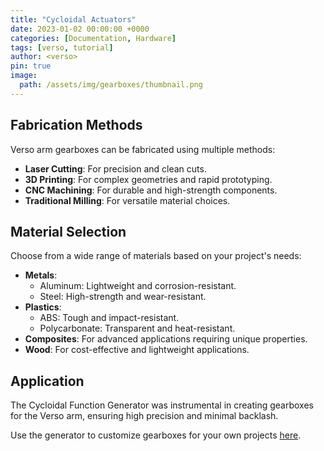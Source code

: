 ```yaml
---
title: "Cycloidal Actuators"
date: 2023-01-02 00:00:00 +0000
categories: [Documentation, Hardware]
tags: [verso, tutorial]
author: <verso>
pin: true
image:
  path: /assets/img/gearboxes/thumbnail.png
---
```


## Fabrication Methods

Verso arm gearboxes can be fabricated using multiple methods:

- **Laser Cutting**: For precision and clean cuts.
- **3D Printing**: For complex geometries and rapid prototyping.
- **CNC Machining**: For durable and high-strength components.
- **Traditional Milling**: For versatile material choices.

## Material Selection

Choose from a wide range of materials based on your project's needs:

- **Metals**:
  - Aluminum: Lightweight and corrosion-resistant.
  - Steel: High-strength and wear-resistant.
- **Plastics**:
  - ABS: Tough and impact-resistant.
  - Polycarbonate: Transparent and heat-resistant.
- **Composites**: For advanced applications requiring unique properties.
- **Wood**: For cost-effective and lightweight applications.

## Application

The Cycloidal Function Generator was instrumental in creating gearboxes for the Verso arm, ensuring high precision and minimal backlash.

Use the generator to customize gearboxes for your own projects [here](https://versorobotics.com/posts/generator/).
